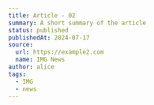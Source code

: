 ```yaml
---
title: Article - 02
summary: A short summary of the article
status: published
publishedAt: 2024-07-17
source:
  url: https://example2.com
  name: IMG News
author: alice
tags:
  - IMG
  - news
---
```

